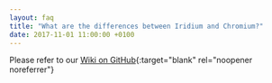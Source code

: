```yaml
---
layout: faq
title: "What are the differences between Iridium and Chromium?"
date: 2017-11-01 11:00:00 +0100
---
```


Please refer to our [Wiki on GitHub](https://github.com/iridium-browser/tracker/wiki/Differences-between-Iridium-and-Chromium "Differences between Iridium and Chromium"){:target="blank" rel="noopener noreferrer"}